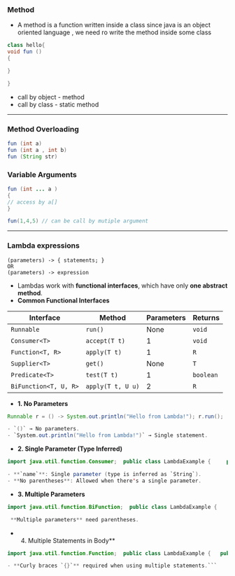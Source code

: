 ### **Method**
- A method is a function written inside a class since java is an object oriented language , we need ro write the method inside some class
```java
class hello{
void fun ()
{

}

}
```
- call by object  - method 
- call by class - static method

---

### **Method Overloading**
```java
fun (int a)
fun (int a , int b)
fun (String str)
```

### **Variable Arguments**
```java
fun (int ... a )
{
// access by a[]
}

fun(1,4,5) // can be call by mutiple argument
```

---
### **Lambda expressions**
```
(parameters) -> { statements; }
OR
(parameters) -> expression

```
- Lambdas work with **functional interfaces**, which have only **one abstract method**.
- **Common Functional Interfaces**

| Interface             | Method            | Parameters | Returns   |
| --------------------- | ----------------- | ---------- | --------- |
| `Runnable`            | `run()`           | None       | `void`    |
| `Consumer<T>`         | `accept(T t)`     | 1          | `void`    |
| `Function<T, R>`      | `apply(T t)`      | 1          | `R`       |
| `Supplier<T>`         | `get()`           | None       | `T`       |
| `Predicate<T>`        | `test(T t)`       | 1          | `boolean` |
| `BiFunction<T, U, R>` | `apply(T t, U u)` | 2          | `R`       |
-  **1. No Parameters**

```java 
Runnable r = () -> System.out.println("Hello from Lambda!"); r.run();  // Output: Hello from Lambda!`

- `()` → No parameters.
- `System.out.println("Hello from Lambda!")` → Single statement.
```

- **2. Single Parameter (Type Inferred)**
```java
import java.util.function.Consumer;  public class LambdaExample {     public static void main(String[] args) {         Consumer<String> greet = name -> System.out.println("Hello, " + name);         greet.accept("Alice");  // Output: Hello, Alice     } }`

- **`name`**: Single parameter (type is inferred as `String`).
- **No parentheses**: Allowed when there's a single parameter.
```

- **3. Multiple Parameters**
```java
import java.util.function.BiFunction;  public class LambdaExample {     public static void main(String[] args) {         BiFunction<Integer, Integer, Integer> add = (a, b) -> a + b;         System.out.println(add.apply(10, 20));  // Output: 30     } }`

 **Multiple parameters** need parentheses.
```

- 4. Multiple Statements in Body**

```java
import java.util.function.Function;  public class LambdaExample {   public static void main(String[] args) {  Function<Integer, Integer> square = x -> {             System.out.println("Calculating square of " + x);             return x * x;         };         System.out.println(square.apply(5));     } }`

- **Curly braces `{}`** required when using multiple statements.```
